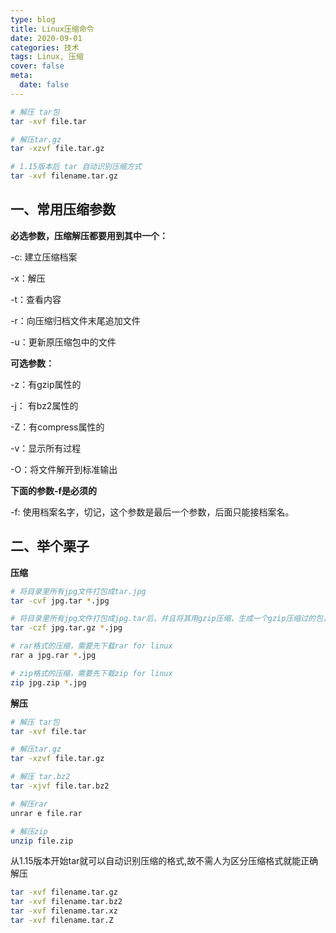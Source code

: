 ```yaml
---
type: blog
title: Linux压缩命令
date: 2020-09-01
categories: 技术
tags: Linux, 压缩
cover: false
meta:
  date: false
---
```




```bash
# 解压 tar包
tar -xvf file.tar 

# 解压tar.gz
tar -xzvf file.tar.gz 

# 1.15版本后 tar 自动识别压缩方式
tar -xvf filename.tar.gz
```



<!-- more -->

## 一、常用压缩参数 

**必选参数，压缩解压都要用到其中一个：**

-c:  建立压缩档案

-x：解压

-t：查看内容

-r：向压缩归档文件末尾追加文件

-u：更新原压缩包中的文件

**可选参数：**

-z：有gzip属性的

-j： 有bz2属性的

-Z：有compress属性的

-v：显示所有过程

-O：将文件解开到标准输出

**下面的参数-f是必须的**

-f: 使用档案名字，切记，这个参数是最后一个参数，后面只能接档案名。



## 二、举个栗子

**压缩**

```bash
# 将目录里所有jpg文件打包成tar.jpg
tar -cvf jpg.tar *.jpg 

# 将目录里所有jpg文件打包成jpg.tar后，并且将其用gzip压缩，生成一个gzip压缩过的包，命名为jpg.tar.gz
tar -czf jpg.tar.gz *.jpg  

# rar格式的压缩，需要先下载rar for linux
rar a jpg.rar *.jpg 

# zip格式的压缩，需要先下载zip for linux
zip jpg.zip *.jpg
```

**解压**

```bash
# 解压 tar包
tar -xvf file.tar 

# 解压tar.gz
tar -xzvf file.tar.gz 

# 解压 tar.bz2
tar -xjvf file.tar.bz2  

# 解压rar
unrar e file.rar 

# 解压zip
unzip file.zip 
```

从1.15版本开始tar就可以自动识别压缩的格式,故不需人为区分压缩格式就能正确解压

```bash
tar -xvf filename.tar.gz
tar -xvf filename.tar.bz2
tar -xvf filename.tar.xz
tar -xvf filename.tar.Z
```





